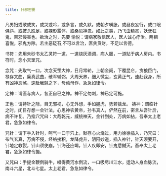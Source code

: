 ```yaml
---
title: 针邪密要
---
```


凡男妇或歌或笑，或哭或吟，或多言，或久默，或朝夕嗔胀，或昼夜妄行，或口眼俱斜，或披头跣足，或裸形露体，或桑见神鬼，如此之类，乃飞虫精灵，妖孽狂鬼，百邪侵害也。欲治之时，先要 愉悦：谓病家敬信医人，医人诚心疗治。两相喜悦，邪鬼方除。若主恶砭石,不可以言治，医贪货财，不足以言德。

书符：先用朱砂书太乙灵符一道，一道烧灰酒调，病人服，一道贴于病人房内。书符时，念小天罡咒。

念咒：先取气一口，次念天罡大神，日月常轮，上朝金阙，下覆昆仑，贪狼巨门，禄存文曲，廉真武曲，破军辅弼，大周天界，细入微尘，玄黄正气，速赴我身，所有凶神恶煞，速赴我魁之下，母动母作，急急如律令。

定神：谓医与病人，各正自已之神。神不定勿刺，神已定可施。

正色：谓持针之际，目无邪视，心无外想，手如握虎，势若擒龙。 祷神：谓临针之时，闭目存想一会针法，心思神农黄帝，孙韦真人，俨然在前，密言从吾针后，病不许复。乃掐穴咒曰：大哉乾元，威统神天，金针到处，万病如拈，吾奉太上老君，急急如律令。

咒针：谓下手入针时，呵气一口于穴上，默存心火烧过，用力徐徐插入，乃咒曰：布气玄真，万病不侵，经络接积，龙降虎升，阴阳妙道，插入神针，针天须要开，针地定教裂，针山须使崩，针海还应竭，针人疾即安，针鬼悉馘灭。吾奉太上老君，急急如律令摄。

又咒曰：手提金鞭倒骑牛，唱得黄河水倒流，一口吸尽川江水，运动人身血脉流，南斗六星，北斗七星。太上老君，急急如律令。

